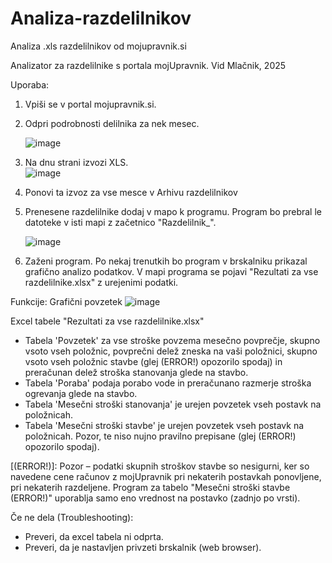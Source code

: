 # Analiza-razdelilnikov
Analiza .xls razdelilnikov od mojupravnik.si

Analizator za razdelilnike s portala mojUpravnik. 				Vid Mlačnik, 2025

Uporaba:
1.	Vpiši se v portal mojupravnik.si. 
2.	Odpri podrobnosti delilnika za nek mesec.

  	![image](https://github.com/user-attachments/assets/f2cfcf70-7e9b-45f4-b8b0-15bb2494b17c)
4.	Na dnu strani izvozi XLS.  
    ![image](https://github.com/user-attachments/assets/b1b235eb-a131-48e9-8e35-e9668734ab9f)
5.	Ponovi ta izvoz za vse mesce v Arhivu razdelilnikov
6.	Prenesene razdelilnike dodaj v mapo k programu. Program bo prebral le datoteke v isti mapi z začetnico "Razdelilnik_".

    ![image](https://github.com/user-attachments/assets/67b3d1d8-31ac-4f7f-a42a-5bb8b0618ea5)
8.	Zaženi program. 
Po nekaj trenutkih bo program v brskalniku prikazal grafično analizo podatkov. 
V mapi programa se pojavi "Rezultati za vse razdelilnike.xlsx" z urejenimi podatki.




Funkcije:
Grafični povzetek 
![image](https://github.com/user-attachments/assets/7a29ac65-d80e-4b6b-b35c-f2c5ba218de3)

Excel tabele "Rezultati za vse razdelilnike.xlsx"
-	Tabela 'Povzetek' za vse stroške povzema mesečno povprečje, skupno vsoto vseh položnic, povprečni delež zneska na vaši položnici, skupno vsoto vseh položnic stavbe (glej (ERROR!) opozorilo spodaj) in preračunan delež stroška stanovanja glede na stavbo. 
-	Tabela 'Poraba' podaja porabo vode in preračunano razmerje stroška ogrevanja glede na stavbo.
-	Tabela 'Mesečni stroški stanovanja' je urejen povzetek vseh postavk na položnicah.
-	Tabela 'Mesečni stroški stavbe' je urejen povzetek vseh postavk na položnicah. Pozor, te niso nujno pravilno prepisane (glej (ERROR!) opozorilo spodaj).

[(ERROR!)]: Pozor – podatki skupnih stroškov stavbe so nesigurni, ker so navedene cene računov z mojUpravnik pri nekaterih postavkah ponovljene, pri nekaterih razdeljene. Program za tabelo "Mesečni stroški stavbe (ERROR!)" uporablja samo eno vrednost na postavko (zadnjo po vrsti).






Če ne dela (Troubleshooting): 
-	Preveri, da excel tabela ni odprta. 
-	Preveri, da je nastavljen privzeti brskalnik (web browser).
